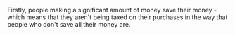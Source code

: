 Firstly, people making a significant amount of money save their money - which means that they aren't being taxed on their purchases in the way that people who don't save all their money are.
